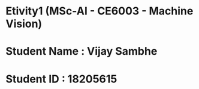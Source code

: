 # Etivity1 (MSc-AI - CE6003 - Machine Vision)

# Student Name : Vijay Sambhe

# Student ID   : 18205615



